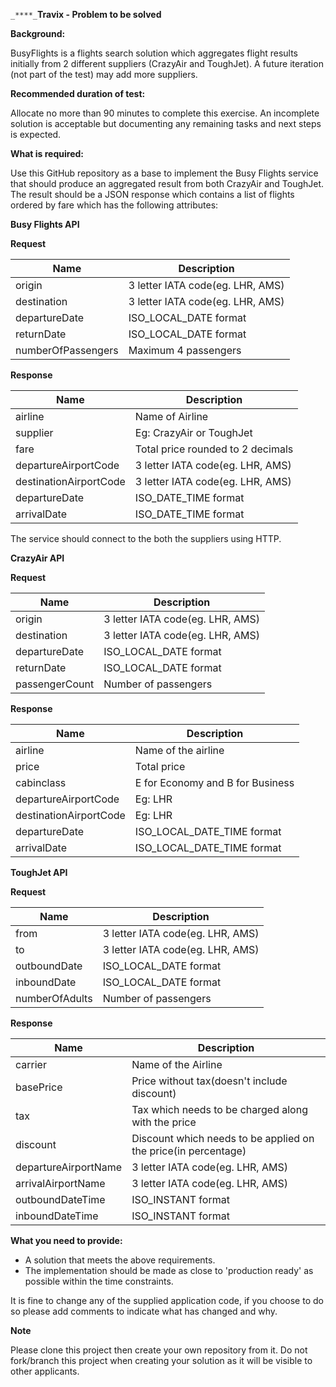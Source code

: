 `_****_`**Travix - Problem to be solved**

**Background:**

BusyFlights is a flights search solution which aggregates flight results initially from 2 different suppliers (CrazyAir and ToughJet). A future iteration (not part of the test) may add more suppliers.

**Recommended duration of test:**

Allocate no more than 90 minutes to complete this exercise. An incomplete solution is acceptable but documenting any remaining tasks and next steps is expected. 

**What is required:**

Use this GitHub repository as a base to implement the Busy Flights service that should produce an aggregated result from both CrazyAir and ToughJet.
The result should be a JSON response which contains a list of flights ordered by fare which has the following attributes:

**Busy Flights API**

**Request**

| Name | Description |
| ------ | ------ |
| origin | 3 letter IATA code(eg. LHR, AMS) |
| destination | 3 letter IATA code(eg. LHR, AMS) |
| departureDate | ISO_LOCAL_DATE format |
| returnDate | ISO_LOCAL_DATE format |
| numberOfPassengers | Maximum 4 passengers |

**Response**

| Name | Description |
| ------ | ------ |
| airline | Name of Airline |
| supplier | Eg: CrazyAir or ToughJet |
| fare | Total price rounded to 2 decimals |
| departureAirportCode | 3 letter IATA code(eg. LHR, AMS) |
| destinationAirportCode | 3 letter IATA code(eg. LHR, AMS) |
| departureDate | ISO_DATE_TIME format |
| arrivalDate | ISO_DATE_TIME format |

The service should connect to the both the suppliers using HTTP.

**CrazyAir API**

**Request**

| Name | Description |
| ------ | ------ |
| origin | 3 letter IATA code(eg. LHR, AMS) |
| destination | 3 letter IATA code(eg. LHR, AMS) |
| departureDate | ISO_LOCAL_DATE format |
| returnDate | ISO_LOCAL_DATE format |
| passengerCount | Number of passengers |

**Response**


| Name | Description |
| ------ | ------ |
| airline | Name of the airline |
| price | Total price |
| cabinclass | E for Economy and B for Business |
| departureAirportCode | Eg: LHR |
| destinationAirportCode | Eg: LHR |
| departureDate | ISO_LOCAL_DATE_TIME format |
| arrivalDate | ISO_LOCAL_DATE_TIME format |

**ToughJet API**

**Request**

| Name | Description |
| ------ | ------ |
| from | 3 letter IATA code(eg. LHR, AMS) |
| to | 3 letter IATA code(eg. LHR, AMS) |
| outboundDate |ISO_LOCAL_DATE format |
| inboundDate | ISO_LOCAL_DATE format |
| numberOfAdults | Number of passengers |

**Response**

| Name | Description |
| ------ | ------ |
| carrier | Name of the Airline |
| basePrice | Price without tax(doesn't include discount) |
| tax | Tax which needs to be charged along with the price |
| discount | Discount which needs to be applied on the price(in percentage) |
| departureAirportName | 3 letter IATA code(eg. LHR, AMS) |
| arrivalAirportName | 3 letter IATA code(eg. LHR, AMS) |
| outboundDateTime | ISO_INSTANT format |
| inboundDateTime | ISO_INSTANT format |

**What you need to provide:**

- A solution that meets the above requirements.
- The implementation should be made as close to 'production ready' as possible within the time constraints.

It is fine to change any of the supplied application code, if you choose to do so please add comments to indicate what has changed and why.

**Note**

Please clone this project then create your own repository from it. Do not fork/branch this project when creating your solution as it will be visible to other applicants.